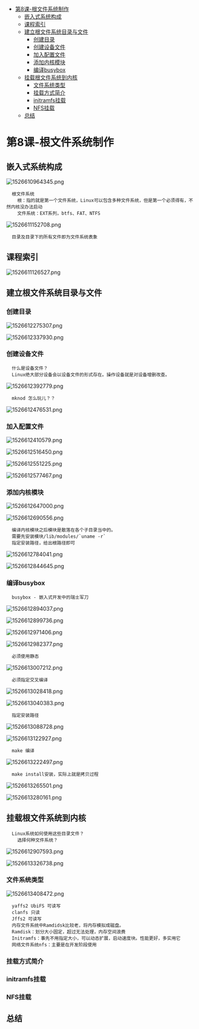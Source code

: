 <!-- TOC depthFrom:1 depthTo:6 withLinks:1 updateOnSave:1 orderedList:0 -->

- [第8课-根文件系统制作](#第8课-根文件系统制作)
	- [嵌入式系统构成](#嵌入式系统构成)
	- [课程索引](#课程索引)
	- [建立根文件系统目录与文件](#建立根文件系统目录与文件)
		- [创建目录](#创建目录)
		- [创建设备文件](#创建设备文件)
		- [加入配置文件](#加入配置文件)
		- [添加内核模块](#添加内核模块)
		- [编译busybox](#编译busybox)
	- [挂载根文件系统到内核](#挂载根文件系统到内核)
		- [文件系统类型](#文件系统类型)
		- [挂载方式简介](#挂载方式简介)
		- [initramfs挂载](#initramfs挂载)
		- [NFS挂载](#nfs挂载)
	- [总结](#总结)

<!-- /TOC -->

# 第8课-根文件系统制作

## 嵌入式系统构成

![1526610964345.png](image/1526610964345.png)

      根文件系统
        根：指的就是第一个文件系统，Linux可以包含多种文件系统，但是第一个必须得有，不然内核没办法启动
        文件系统：EXT系列，btfs、FAT、NTFS

![1526611152708.png](image/1526611152708.png)

      目录及目录下的所有文件即为文件系统表象

## 课程索引

![1526611126527.png](image/1526611126527.png)

## 建立根文件系统目录与文件

### 创建目录

![1526612275307.png](image/1526612275307.png)

![1526612337930.png](image/1526612337930.png)

### 创建设备文件

      什么是设备文件？
      Linux绝大部分设备会以设备文件的形式存在。操作设备就是对设备增删改查。

![1526612392779.png](image/1526612392779.png)

      mknod 怎么玩儿？？

![1526612476531.png](image/1526612476531.png)

### 加入配置文件

![1526612410579.png](image/1526612410579.png)

![1526612516450.png](image/1526612516450.png)

![1526612551225.png](image/1526612551225.png)

![1526612577467.png](image/1526612577467.png)





### 添加内核模块

![1526612647000.png](image/1526612647000.png)

![1526612690556.png](image/1526612690556.png)

      编译内核模块之后模块是散落在各个子目录当中的。
      需要先安装模块/lib/modules/`uname -r`
      指定安装路径，给出根路径即可

![1526612784041.png](image/1526612784041.png)

![1526612844645.png](image/1526612844645.png)


### 编译busybox

      busybox - 嵌入式开发中的瑞士军刀

![1526612894037.png](image/1526612894037.png)

![1526612899736.png](image/1526612899736.png)

![1526612971406.png](image/1526612971406.png)

![1526612982377.png](image/1526612982377.png)

      必须使用静态

![1526613007212.png](image/1526613007212.png)

      必须指定交叉编译

![1526613028418.png](image/1526613028418.png)

![1526613040383.png](image/1526613040383.png)

      指定安装路径

![1526613088728.png](image/1526613088728.png)

![1526613122927.png](image/1526613122927.png)

      make 编译

![1526613222497.png](image/1526613222497.png)

      make install安装，实际上就是拷贝过程

![1526613265501.png](image/1526613265501.png)

![1526613280161.png](image/1526613280161.png)

## 挂载根文件系统到内核

      Linux系统如何使用这些目录文件？
        选择何种文件系统？

![1526612907593.png](image/1526612907593.png)

![1526613326738.png](image/1526613326738.png)

### 文件系统类型

![1526613408472.png](image/1526613408472.png)

      yaffs2 UbiFS 可读写
      clanfs 只读
      Jffs2 可读写
      内存文件系统中Ramdidsk比较老，将内存模拟成磁盘。
      Ramdisk：划分大小固定，超过无法处理，内存空间浪费
      Initramfs：事先不用指定大小，可以动态扩展，启动速度块。性能更好，多实用它
      网络文件系统nfs：主要是在开发阶段使用


### 挂载方式简介


### initramfs挂载


### NFS挂载


## 总结
